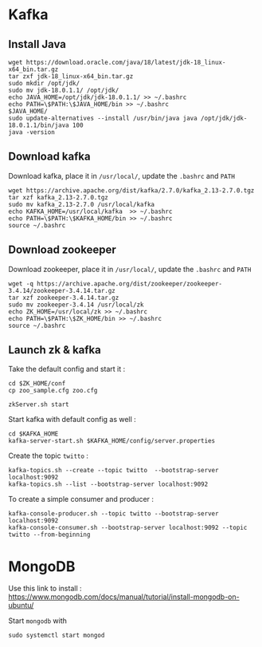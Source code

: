 # Kafka

## Install Java

```
wget https://download.oracle.com/java/18/latest/jdk-18_linux-x64_bin.tar.gz
tar zxf jdk-18_linux-x64_bin.tar.gz 
sudo mkdir /opt/jdk/
sudo mv jdk-18.0.1.1/ /opt/jdk/
echo JAVA_HOME=/opt/jdk/jdk-18.0.1.1/ >> ~/.bashrc
echo PATH=\$PATH:\$JAVA_HOME/bin >> ~/.bashrc
$JAVA_HOME/
sudo update-alternatives --install /usr/bin/java java /opt/jdk/jdk-18.0.1.1/bin/java 100
java -version
```

## Download kafka

Download kafka, place it in `/usr/local/`, update the `.bashrc` and `PATH`
```
wget https://archive.apache.org/dist/kafka/2.7.0/kafka_2.13-2.7.0.tgz
tar xzf kafka_2.13-2.7.0.tgz
sudo mv kafka_2.13-2.7.0 /usr/local/kafka
echo KAFKA_HOME=/usr/local/kafka  >> ~/.bashrc
echo PATH=\$PATH:\$KAFKA_HOME/bin >> ~/.bashrc
source ~/.bashrc
```

## Download zookeeper

Download zookeeper, place it in `/usr/local/`, update the `.bashrc` and `PATH`

```
wget -q https://archive.apache.org/dist/zookeeper/zookeeper-3.4.14/zookeeper-3.4.14.tar.gz
tar xzf zookeeper-3.4.14.tar.gz
sudo mv zookeeper-3.4.14 /usr/local/zk
echo ZK_HOME=/usr/local/zk >> ~/.bashrc
echo PATH=\$PATH:\$ZK_HOME/bin >> ~/.bashrc
source ~/.bashrc
```

## Launch zk & kafka

Take the default config and start it :

```
cd $ZK_HOME/conf
cp zoo_sample.cfg zoo.cfg

zkServer.sh start
```

Start kafka with default config as well :
```
cd $KAFKA_HOME
kafka-server-start.sh $KAFKA_HOME/config/server.properties
```

Create the topic `twitto` :
```
kafka-topics.sh --create --topic twitto  --bootstrap-server localhost:9092
kafka-topics.sh --list --bootstrap-server localhost:9092
```

To create a simple consumer and producer :
```
kafka-console-producer.sh --topic twitto --bootstrap-server localhost:9092
kafka-console-consumer.sh --bootstrap-server localhost:9092 --topic twitto --from-beginning
```

# MongoDB

Use this link to install : https://www.mongodb.com/docs/manual/tutorial/install-mongodb-on-ubuntu/

Start `mongodb` with 
```
sudo systemctl start mongod
```

